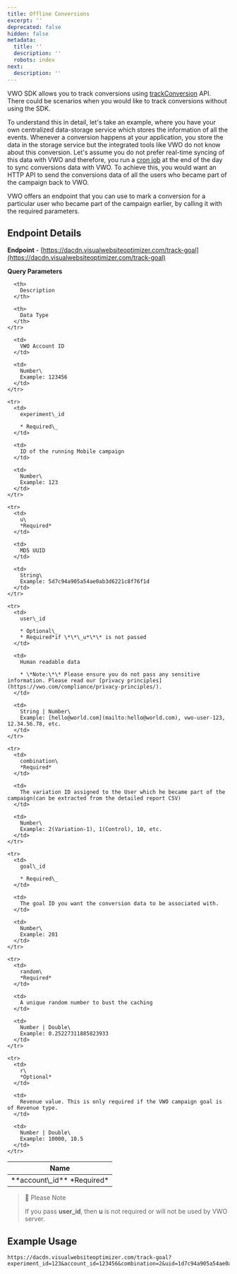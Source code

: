 ```yaml
---
title: Offline Conversions
excerpt: ''
deprecated: false
hidden: false
metadata:
  title: ''
  description: ''
  robots: index
next:
  description: ''
---
```

VWO SDK allows you to track conversions using [trackConversion](https://developers.vwo.com/reference#ios-trigger-goals) API. There could be scenarios when you would like to track conversions without using the SDK.

To understand this in detail, let's take an example, where you have your own centralized data-storage service which stores the information of all the events.  Whenever a conversion happens at your application, you store the data in the storage service but the integrated tools like VWO do not know about this conversion. Let's assume you do not prefer real-time syncing of this data with VWO and therefore, you run a [cron job](https://en.wikipedia.org/wiki/Cron) at the end of the day to sync conversions data with VWO. To achieve this,  you would want an HTTP API to send the conversions data of all the users who became part of the campaign back to VWO.

VWO offers an endpoint that you can use to mark a conversion for a particular user who became part of the campaign earlier, by calling it with the required parameters.

## Endpoint Details

**Endpoint** - [https://dacdn.visualwebsiteoptimizer.com/track-goal](https://dacdn.visualwebsiteoptimizer.com/track-goal)

**Query Parameters**

<Table align={["left","left","left"]}>
  <thead>
    <tr>
      <th>
        Name
      </th>

      <th>
        Description
      </th>

      <th>
        Data Type
      </th>
    </tr>
  </thead>

  <tbody>
    <tr>
      <td>
        **account\_id**
        *Required*
      </td>

      <td>
        VWO Account ID
      </td>

      <td>
        Number\
        Example: 123456
      </td>
    </tr>

    <tr>
      <td>
        experiment\_id  

        * Required\_
      </td>

      <td>
        ID of the running Mobile campaign
      </td>

      <td>
        Number\
        Example: 123
      </td>
    </tr>

    <tr>
      <td>
        u\
        *Required*
      </td>

      <td>
        MD5 UUID
      </td>

      <td>
        String\
        Example: 5d7c94a905a54ae0ab3d6221c8f76f1d
      </td>
    </tr>

    <tr>
      <td>
        user\_id  

        * Optional\_  
        * Required*if \*\*\_u*\*\* is not passed
      </td>

      <td>
        Human readable data  

        * \*Note:\*\* Please ensure you do not pass any sensitive information. Please read our [privacy principles](https://vwo.com/compliance/privacy-principles/).
      </td>

      <td>
        String | Number\
        Example: [hello@world.com](mailto:hello@world.com), vwo-user-123, 12.34.56.78, etc.
      </td>
    </tr>

    <tr>
      <td>
        combination\
        *Required*
      </td>

      <td>
        The variation ID assigned to the User which he became part of the campaign(can be extracted from the detailed report CSV)
      </td>

      <td>
        Number\
        Example: 2(Variation-1), 1(Control), 10, etc.
      </td>
    </tr>

    <tr>
      <td>
        goal\_id  

        * Required\_
      </td>

      <td>
        The goal ID you want the conversion data to be associated with.
      </td>

      <td>
        Number\
        Example: 201
      </td>
    </tr>

    <tr>
      <td>
        random\
        *Required*
      </td>

      <td>
        A unique random number to bust the caching
      </td>

      <td>
        Number | Double\
        Example: 0.25227311885823933
      </td>
    </tr>

    <tr>
      <td>
        r\
        *Optional*
      </td>

      <td>
        Revenue value. This is only required if the VWO campaign goal is of Revenue type.
      </td>

      <td>
        Number | Double\
        Example: 10000, 10.5
      </td>
    </tr>
  </tbody>
</Table>

> 🚧 Please Note
>
> If you pass **user\_id**, then **u** is not required or will not be used by VWO server.

## Example Usage

```text URL
https://dacdn.visualwebsiteoptimizer.com/track-goal?experiment_id=123&account_id=123456&combination=2&uid=1d7c94a905a54ae0ab3d6221c8f76f1f&random=0.25227311885823933&goal_id=201;
```
